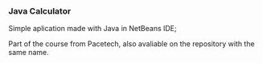 ### Java Calculator

Simple aplication made with Java in NetBeans IDE;

Part of the course from Pacetech, also avaliable on the repository with the same name.


